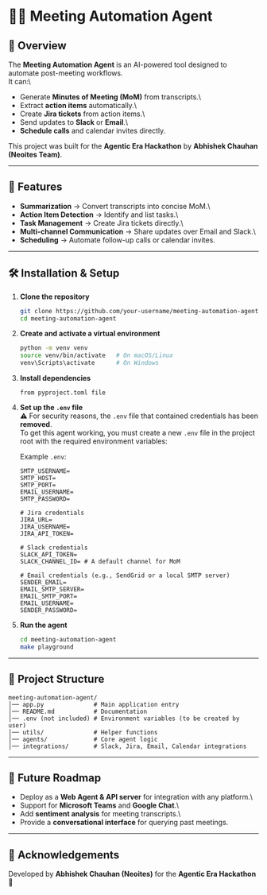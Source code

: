 # 🧑‍💻 Meeting Automation Agent

## 📌 Overview

The **Meeting Automation Agent** is an AI-powered tool designed to
automate post-meeting workflows.\
It can:\
- Generate **Minutes of Meeting (MoM)** from transcripts.\
- Extract **action items** automatically.\
- Create **Jira tickets** from action items.\
- Send updates to **Slack** or **Email**.\
- **Schedule calls** and calendar invites directly.

This project was built for the **Agentic Era Hackathon** by **Abhishek
Chauhan (Neoites Team)**.

------------------------------------------------------------------------

## 🚀 Features

-   **Summarization** → Convert transcripts into concise MoM.\
-   **Action Item Detection** → Identify and list tasks.\
-   **Task Management** → Create Jira tickets directly.\
-   **Multi-channel Communication** → Share updates over Email and
    Slack.\
-   **Scheduling** → Automate follow-up calls or calendar invites.

------------------------------------------------------------------------

## 🛠️ Installation & Setup

1.  **Clone the repository**

    ``` bash
    git clone https://github.com/your-username/meeting-automation-agent.git
    cd meeting-automation-agent
    ```

2.  **Create and activate a virtual environment**

    ``` bash
    python -m venv venv
    source venv/bin/activate   # On macOS/Linux
    venv\Scripts\activate      # On Windows
    ```

3.  **Install dependencies**

    ```from pyproject.toml file```

4.  **Set up the `.env` file**\
    ⚠️ For security reasons, the `.env` file that contained credentials
    has been **removed**.\
    To get this agent working, you must create a new `.env` file in the
    project root with the required environment variables:

    Example `.env`:

    ``` env
    SMTP_USERNAME=
    SMTP_HOST=
    SMTP_PORT=
    EMAIL_USERNAME=
    SMTP_PASSWORD=

    # Jira credentials
    JIRA_URL=
    JIRA_USERNAME=
    JIRA_API_TOKEN=

    # Slack credentials
    SLACK_API_TOKEN=
    SLACK_CHANNEL_ID= # A default channel for MoM
    
    # Email credentials (e.g., SendGrid or a local SMTP server)
    SENDER_EMAIL=
    EMAIL_SMTP_SERVER=
    EMAIL_SMTP_PORT=
    EMAIL_USERNAME=
    SENDER_PASSWORD=
    ```

5.  **Run the agent**

    ``` bash
    cd meeting-automation-agent
    make playground
    ```

------------------------------------------------------------------------

## 📂 Project Structure

    meeting-automation-agent/
    │── app.py              # Main application entry
    │── README.md           # Documentation
    │── .env (not included) # Environment variables (to be created by user)
    │── utils/              # Helper functions
    │── agents/             # Core agent logic
    │── integrations/       # Slack, Jira, Email, Calendar integrations

------------------------------------------------------------------------

## 🔮 Future Roadmap

-   Deploy as a **Web Agent & API server** for integration with any
    platform.\
-   Support for **Microsoft Teams** and **Google Chat**.\
-   Add **sentiment analysis** for meeting transcripts.\
-   Provide a **conversational interface** for querying past meetings.

------------------------------------------------------------------------

## 🙌 Acknowledgements

Developed by **Abhishek Chauhan (Neoites)** for the **Agentic Era
Hackathon** 🚀

